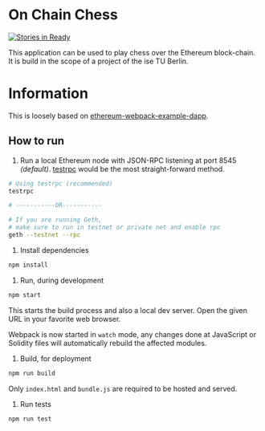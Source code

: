 # On Chain Chess
 
[![Stories in Ready](https://badge.waffle.io/ise-ethereum/on-chain-chess.svg?label=ready&title=Ready)](http://waffle.io/ise-ethereum/on-chain-chess)
 
This application can be used to play chess over the Ethereum block-chain.
It is build in the scope of a project of the ise TU Berlin.

# Information

This is loosely based on [ethereum-webpack-example-dapp](https://github.com/uzyn/ethereum-webpack-example-dapp).

## How to run

1. Run a local Ethereum node with JSON-RPC listening at port 8545 _(default)_. [testrpc](https://github.com/ethereumjs/testrpc) would be the most straight-forward method.

  ```bash
  # Using testrpc (recommended)
  testrpc

  # -----------OR-----------

  # If you are running Geth, 
  # make sure to run in testnet or private net and enable rpc
  geth --testnet --rpc
  ```

1. Install dependencies

  ```bash
  npm install
  ```

1. Run, during development

  ```bash
  npm start
  ```

  This starts the build process and also a local dev server. Open the given URL in your favorite web browser.

  Webpack is now started in `watch` mode, any changes done at JavaScript or Solidity files will automatically rebuild the affected modules.

1. Build, for deployment

  ```bash
  npm run build
  ```

  Only `index.html` and `bundle.js` are required to be hosted and served.

1. Run tests

  ```bash
  npm run test
  ```
